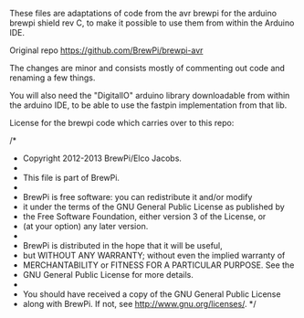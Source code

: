 These files are adaptations of code from the avr brewpi for the arduino brewpi shield rev C, to make it possible to use them from within the Arduino IDE. 

Original repo https://github.com/BrewPi/brewpi-avr


The changes are minor and consists mostly of commenting out code and renaming a few things.

You will also need the "DigitalIO" arduino library downloadable from within the arduino IDE, to be able to use the fastpin implementation from that lib.

License for the brewpi code which carries over to this repo:

/*
 * Copyright 2012-2013 BrewPi/Elco Jacobs.
 *
 * This file is part of BrewPi.
 * 
 * BrewPi is free software: you can redistribute it and/or modify
 * it under the terms of the GNU General Public License as published by
 * the Free Software Foundation, either version 3 of the License, or
 * (at your option) any later version.
 * 
 * BrewPi is distributed in the hope that it will be useful,
 * but WITHOUT ANY WARRANTY; without even the implied warranty of
 * MERCHANTABILITY or FITNESS FOR A PARTICULAR PURPOSE.  See the
 * GNU General Public License for more details.
 * 
 * You should have received a copy of the GNU General Public License
 * along with BrewPi.  If not, see <http://www.gnu.org/licenses/>.
 */

